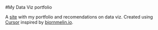 #My Data Viz portfolio

A [site](https://danielapatricio.github.io/) with my portfolio and recomendations on data viz. Created using [Cursor](https://cursor.com/agents) inspired by [bjornmelin.io](https://bjornmelin.io/).
